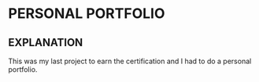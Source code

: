 # PERSONAL PORTFOLIO

## EXPLANATION
This was my last project to earn the certification and I had to do a personal portfolio.